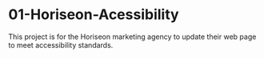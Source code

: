 # 01-Horiseon-Acessibility
This project is for the Horiseon marketing agency to update their web page to meet accessibility standards.
